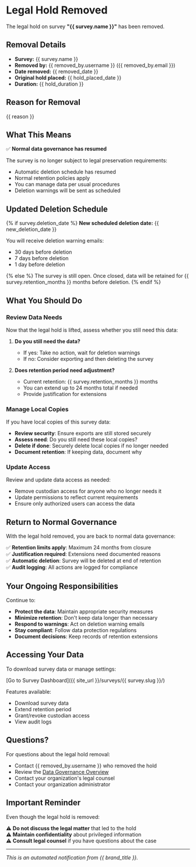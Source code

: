 # Legal Hold Removed

The legal hold on survey **"{{ survey.name }}"** has been removed.

## Removal Details

- **Survey:** {{ survey.name }}
- **Removed by:** {{ removed_by.username }} ({{ removed_by.email }})
- **Date removed:** {{ removed_date }}
- **Original hold placed:** {{ hold_placed_date }}
- **Duration:** {{ hold_duration }}

## Reason for Removal

{{ reason }}

## What This Means

✅ **Normal data governance has resumed**

The survey is no longer subject to legal preservation requirements:

- Automatic deletion schedule has resumed
- Normal retention policies apply
- You can manage data per usual procedures
- Deletion warnings will be sent as scheduled

## Updated Deletion Schedule

{% if survey.deletion_date %}
**New scheduled deletion date:** {{ new_deletion_date }}

You will receive deletion warning emails:
- 30 days before deletion
- 7 days before deletion  
- 1 day before deletion

{% else %}
The survey is still open. Once closed, data will be retained for {{ survey.retention_months }} months before deletion.
{% endif %}

## What You Should Do

### Review Data Needs

Now that the legal hold is lifted, assess whether you still need this data:

1. **Do you still need the data?**
   - If yes: Take no action, wait for deletion warnings
   - If no: Consider exporting and then deleting the survey

2. **Does retention period need adjustment?**
   - Current retention: {{ survey.retention_months }} months
   - You can extend up to 24 months total if needed
   - Provide justification for extensions

### Manage Local Copies

If you have local copies of this survey data:

- **Review security**: Ensure exports are still stored securely
- **Assess need**: Do you still need these local copies?
- **Delete if done**: Securely delete local copies if no longer needed
- **Document retention**: If keeping data, document why

### Update Access

Review and update data access as needed:

- Remove custodian access for anyone who no longer needs it
- Update permissions to reflect current requirements
- Ensure only authorized users can access the data

## Return to Normal Governance

With the legal hold removed, you are back to normal data governance:

✅ **Retention limits apply**: Maximum 24 months from closure  
✅ **Justification required**: Extensions need documented reasons  
✅ **Automatic deletion**: Survey will be deleted at end of retention  
✅ **Audit logging**: All actions are logged for compliance

## Your Ongoing Responsibilities

Continue to:

- **Protect the data**: Maintain appropriate security measures
- **Minimize retention**: Don't keep data longer than necessary
- **Respond to warnings**: Act on deletion warning emails
- **Stay compliant**: Follow data protection regulations
- **Document decisions**: Keep records of retention extensions

## Accessing Your Data

To download survey data or manage settings:

[Go to Survey Dashboard]({{ site_url }}/surveys/{{ survey.slug }}/)

Features available:
- Download survey data
- Extend retention period
- Grant/revoke custodian access
- View audit logs

## Questions?

For questions about the legal hold removal:

- Contact {{ removed_by.username }} who removed the hold
- Review the [Data Governance Overview](/docs/data-governance-overview/)
- Contact your organization's legal counsel
- Contact your organization administrator

## Important Reminder

Even though the legal hold is removed:

⚠️ **Do not discuss the legal matter** that led to the hold  
⚠️ **Maintain confidentiality** about privileged information  
⚠️ **Consult legal counsel** if you have questions about the case

---

*This is an automated notification from {{ brand_title }}.*
